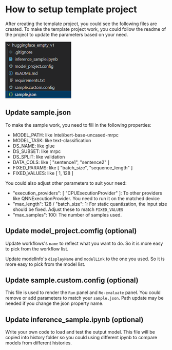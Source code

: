 # How to setup template project

After creating the template project, you could see the following files are created. To make the template project work, you could follow the readme of the project to update the parameters based on your need.

![Template project files](./Images/TemplateFiles.png)

## Update sample.json

To make the sample work, you need to fill in the following properties:

- MODEL_PATH: like Intel/bert-base-uncased-mrpc
- MODEL_TASK: like text-classification
- DS_NAME: like glue
- DS_SUBSET: like mrpc
- DS_SPLIT: like validation
- DATA_COLS: like [ "sentence1", "sentence2" ]
- FIXED_PARAMS: like [ "batch_size", "sequence_length" ]
- FIXED_VALUES: like [ 1, 128 ]

You could also adjust other parameters to suit your need:

- "execution_providers": [ "CPUExecutionProvider" ]: To other providers like QNNExecutionProvider. You need to run it on the matched device
- "max_length": 128 / "batch_size": 1: For static quantization, the input size should be fixed. Adjust these to match `FIXED_VALUES`
- "max_samples": 100: The number of samples used.

## Update model_project.comfig (optional)

Update workflows's `name` to reflect what you want to do. So it is more easy to pick from the workflow list.

Update modelInfo's `displayName` and `modelLink` to the one you used. So it is more easy to pick from the model list.

## Update sample.custom.config (optional)

This file is used to render the `Run` panel and `Re-evaluate` panel.
You could remove or add parameters to match your `sample.json`. Path update may be needed if you change the json property name.

## Update inference_sample.ipynb (optional)

Write your own code to load and test the output model. This file will be copied into history folder so you could using different ipynb to compare models from different histories.
